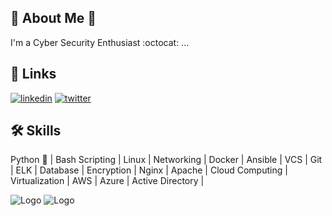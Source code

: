 
## 🚀 About Me :name_badge:
I'm a Cyber Security Enthusiast  :octocat:  ...


## 🔗 Links
[![linkedin](https://img.shields.io/badge/linkedin-0A66C2?style=for-the-badge&logo=linkedin&logoColor=white)](https://www.linkedin.com/in/sachin-c-543091190/) [![twitter](https://img.shields.io/badge/twitter-1DA1F2?style=for-the-badge&logo=twitter&logoColor=white)](https://twitter.com/ChaulagaiSachin)



## 🛠 Skills
Python :snake: | Bash Scripting | Linux | Networking | Docker |
Ansible | VCS | Git | ELK | Database | Encryption | Nginx | Apache |
Cloud Computing | Virtualization | AWS | Azure | Active Directory |


![Logo](https://www.freepnglogos.com/uploads/cisco-png-logo/cisco-ccna-png-logo-16.png=250x250) ![Logo](https://aspen.eccouncil.org/Content/Badges/TrainedBadges/CEH_9582F3793CA1.png=250x250)
